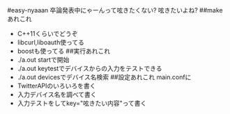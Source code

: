 #easy-nyaaan
卒論発表中にゃーんって呟きたくない?
呟きたいよね?
##makeあれこれ
* C++11くらいでどうぞ
* libcurl,liboauth使ってる
* boostも使ってる
##実行あれこれ
* ./a.out startで開始
* ./a.out keytestでデバイスからの入力をテストできる
* ./a.out devicesでデバイス名検索
##設定あれこれ
main.confに
* TwitterAPIのいろいろを書く
* 入力デバイス名を調べて書く
* 入力テストをしてkey="呟きたい内容"って書く
